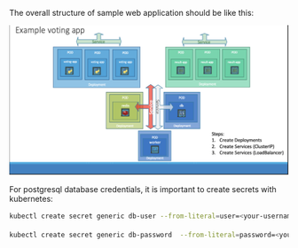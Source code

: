 The overall structure of sample web application should be like this:

![Alt text](https://github.com/glynzr/voting-app-k8s/blob/main/structure.png)

For postgresql database credentials, it is important to create secrets with kubernetes:
```bash
kubectl create secret generic db-user --from-literal=user=<your-username>

kubectl create secret generic db-password  --from-literal=password=<your-password>
```
